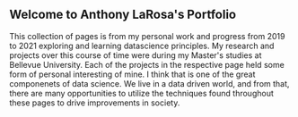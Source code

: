 ## Welcome to Anthony LaRosa's Portfolio 

This collection of pages is from my personal work and progress from 2019 to 2021 exploring and learning datascience principles. My research and projects over this course of time were during my Master's studies at Bellevue University. Each of the projects in the respective page held some form of personal interesting of mine. I think that is one of the great componenets of data science. We live in a data driven world, and from that, there are many opportunities to utilize the techniques found throughout these pages to drive improvements in society. 


